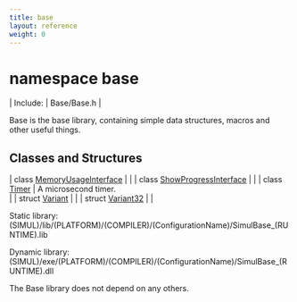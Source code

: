 ```yaml
---
title: base
layout: reference
weight: 0
---
```

namespace base
===

| Include: | Base/Base.h |

Base is the base library, containing simple data structures, macros and other useful things.<br>


Classes and Structures
---

| class [MemoryUsageInterface](base/memoryusageinterface) |  |
| class [ShowProgressInterface](base/showprogressinterface) |  |
| class [Timer](base/timer) | A microsecond timer.<br> |
| struct [Variant](base/variant) |  |
| struct [Variant32](base/variant32) |  |


Static library: (SIMUL)/lib/(PLATFORM)/(COMPILER)/(ConfigurationName)/SimulBase_(RUNTIME).lib

Dynamic library: (SIMUL)/exe/(PLATFORM)/(COMPILER)/(ConfigurationName)/SimulBase_(RUNTIME).dll

The Base library does not depend on any others.
  

